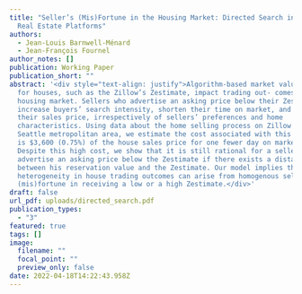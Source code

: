 ```yaml
---
title: "Seller’s (Mis)Fortune in the Housing Market: Directed Search in Online
  Real Estate Platforms"
authors:
  - Jean-Louis Barnwell-Ménard
  - Jean-François Fournel
author_notes: []
publication: Working Paper
publication_short: ""
abstract: '<div style="text-align: justify">Algorithm-based market valuations
  for houses, such as the Zillow’s Zestimate, impact trading out- comes in the
  housing market. Sellers who advertise an asking price below their Zestimate
  increase buyers’ search intensity, shorten their time on market, and reduce
  their sales price, irrespectively of sellers’ preferences and home
  characteristics. Using data about the home selling process on Zillow in the
  Seattle metropolitan area, we estimate the cost associated with this tradeoff
  is $3,600 (0.75%) of the house sales price for one fewer day on market.
  Despite this high cost, we show that it is still rational for a seller to
  advertise an asking price below the Zestimate if there exists a distance
  between his reservation value and the Zestimate. Our model implies that
  heterogeneity in house trading outcomes can arise from homogenous sellers’
  (mis)fortune in receiving a low or a high Zestimate.</div>'
draft: false
url_pdf: uploads/directed_search.pdf
publication_types:
  - "3"
featured: true
tags: []
image:
  filename: ""
  focal_point: ""
  preview_only: false
date: 2022-04-18T14:22:43.958Z
---
```

